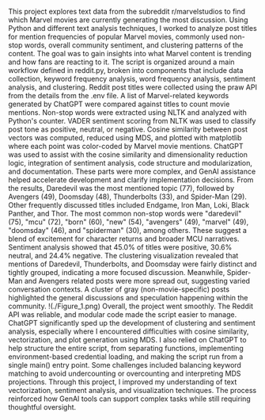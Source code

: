 This project explores text data from the subreddit r/marvelstudios to find which Marvel movies are currently generating the most discussion. Using Python and different text analysis techniques, I worked to analyze post titles for mention frequencies of popular Marvel movies, commonly used non-stop words, overall community sentiment, and clustering patterns of the content. The goal was to gain insights into what Marvel content is trending and how fans are reacting to it.
The script is organized around a main workflow defined in reddit.py, broken into components that include data collection, keyword frequency analysis, word frequency analysis, sentiment analysis, and clustering. Reddit post titles were collected using the praw API from the details from the .env file. A list of Marvel-related keywords generated by ChatGPT were compared against titles to count movie mentions. Non-stop words were extracted using NLTK and analyzed with Python's counter. VADER sentiment scoring from NLTK was used to classify post tone as positive, neutral, or negative. Cosine similarity between post vectors was computed, reduced using MDS, and plotted with matplotlib where each point was color-coded by Marvel movie mentions.
ChatGPT was used to assist with the cosine similarity and dimensionality reduction logic, integration of sentiment analysis, code structure and modularization, and documentation. These parts were more complex, and GenAI assistance helped accelerate development and clarify implementation decisions.
From the results, Daredevil was the most mentioned topic (77), followed by Avengers (49), Doomsday (48), Thunderbolts (33), and Spider-Man (29). Other frequently discussed titles included Endgame, Iron Man, Loki, Black Panther, and Thor. The most common non-stop words were "daredevil" (75), "mcu" (72), "born" (60), "new" (54), "avengers" (49), "marvel" (49), "doomsday" (46), and "spiderman" (30), among others. These suggest a blend of excitement for character returns and broader MCU narratives. Sentiment analysis showed that 45.0% of titles were positive, 30.6% neutral, and 24.4% negative.
The clustering visualization revealed that mentions of Daredevil, Thunderbolts, and Doomsday were fairly distinct and tightly grouped, indicating a more focused discussion. Meanwhile, Spider-Man and Avengers related posts were more spread out, suggesting varied conversation contexts. A cluster of gray (non-movie-specific) posts highlighted the general discussions and speculation happening within the community.
!(./Figure_1.png)
Overall, the project went smoothly. The Reddit API was reliable, and modular code made the script easier to manage. ChatGPT significantly sped up the development of clustering and sentiment analysis, especially where I encountered difficulties with cosine similarity, vectorization, and plot generation using MDS. I also relied on ChatGPT to help structure the entire script, from separating functions, implementing environment-based credential loading, and making the script run from a single main() entry point. Some challenges included balancing keyword matching to avoid undercounting or overcounting and interpreting MDS projections. Through this project, I improved my understanding of text vectorization, sentiment analysis, and visualization techniques. The process reinforced how GenAI tools can support complex tasks while still requiring thoughtful oversight. 

